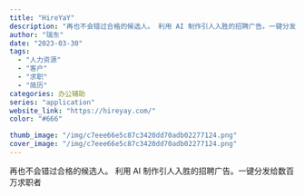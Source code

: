 ```yaml
---
title: "HireYaY"
description: "再也不会错过合格的候选人。 利用 AI 制作引人入胜的招聘广告。一键分发给数百万求职者"
author: "瑞东"
date: "2023-03-30"
tags:
  - "人力资源"
  - "客户"
  - "求职"
  - "简历"
categories: 办公辅助
series: "application"
website_link: "https://hireyay.com/"
color: "#666"

thumb_image: "/img/c7eee66e5c87c3420dd70adb02277124.png"
cover_image: "/img/c7eee66e5c87c3420dd70adb02277124.png"
---
```


再也不会错过合格的候选人。 利用 AI 制作引人入胜的招聘广告。一键分发给数百万求职者